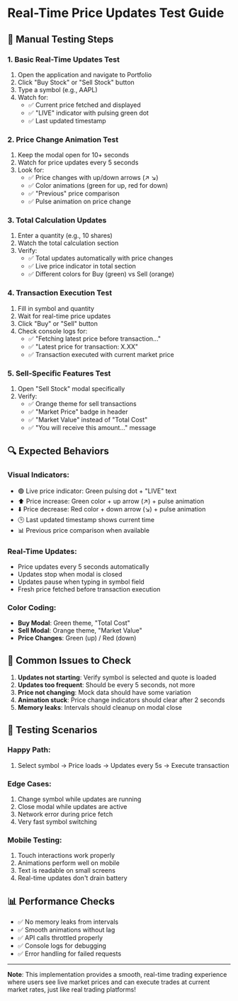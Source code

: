 # Real-Time Price Updates Test Guide

## 🧪 Manual Testing Steps

### 1. **Basic Real-Time Updates Test**
1. Open the application and navigate to Portfolio
2. Click "Buy Stock" or "Sell Stock" button
3. Type a symbol (e.g., AAPL)
4. Watch for:
   - ✅ Current price fetched and displayed
   - ✅ "LIVE" indicator with pulsing green dot
   - ✅ Last updated timestamp

### 2. **Price Change Animation Test**
1. Keep the modal open for 10+ seconds
2. Watch for price updates every 5 seconds
3. Look for:
   - ✅ Price changes with up/down arrows (↗️ ↘️)
   - ✅ Color animations (green for up, red for down)
   - ✅ "Previous" price comparison
   - ✅ Pulse animation on price change

### 3. **Total Calculation Updates**
1. Enter a quantity (e.g., 10 shares)
2. Watch the total calculation section
3. Verify:
   - ✅ Total updates automatically with price changes
   - ✅ Live price indicator in total section
   - ✅ Different colors for Buy (green) vs Sell (orange)

### 4. **Transaction Execution Test**
1. Fill in symbol and quantity
2. Wait for real-time price updates
3. Click "Buy" or "Sell" button
4. Check console logs for:
   - ✅ "Fetching latest price before transaction..."
   - ✅ "Latest price for transaction: X.XX"
   - ✅ Transaction executed with current market price

### 5. **Sell-Specific Features Test**
1. Open "Sell Stock" modal specifically
2. Verify:
   - ✅ Orange theme for sell transactions
   - ✅ "Market Price" badge in header
   - ✅ "Market Value" instead of "Total Cost"
   - ✅ "You will receive this amount..." message

## 🔍 Expected Behaviors

### **Visual Indicators:**
- 🟢 Live price indicator: Green pulsing dot + "LIVE" text
- ⬆️ Price increase: Green color + up arrow (↗️) + pulse animation
- ⬇️ Price decrease: Red color + down arrow (↘️) + pulse animation
- 🕒 Last updated timestamp shows current time
- 📊 Previous price comparison when available

### **Real-Time Updates:**
- Price updates every 5 seconds automatically
- Updates stop when modal is closed
- Updates pause when typing in symbol field
- Fresh price fetched before transaction execution

### **Color Coding:**
- **Buy Modal**: Green theme, "Total Cost"
- **Sell Modal**: Orange theme, "Market Value"
- **Price Changes**: Green (up) / Red (down)

## 🐛 Common Issues to Check

1. **Updates not starting**: Verify symbol is selected and quote is loaded
2. **Updates too frequent**: Should be every 5 seconds, not more
3. **Price not changing**: Mock data should have some variation
4. **Animation stuck**: Price change indicators should clear after 2 seconds
5. **Memory leaks**: Intervals should cleanup on modal close

## 📱 Testing Scenarios

### **Happy Path:**
1. Select symbol → Price loads → Updates every 5s → Execute transaction

### **Edge Cases:**
1. Change symbol while updates are running
2. Close modal while updates are active
3. Network error during price fetch
4. Very fast symbol switching

### **Mobile Testing:**
1. Touch interactions work properly
2. Animations perform well on mobile
3. Text is readable on small screens
4. Real-time updates don't drain battery

## 📊 Performance Checks

- ✅ No memory leaks from intervals
- ✅ Smooth animations without lag
- ✅ API calls throttled properly
- ✅ Console logs for debugging
- ✅ Error handling for failed requests

---

**Note**: This implementation provides a smooth, real-time trading experience where users see live market prices and can execute trades at current market rates, just like real trading platforms!
